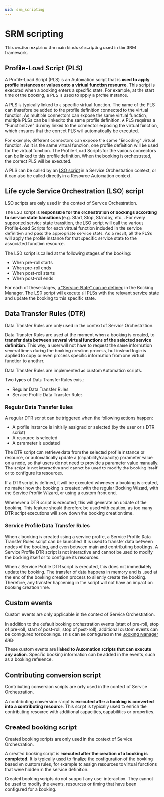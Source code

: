 ```yaml
---
uid: srm_scripting
---
```


# SRM scripting

This section explains the main kinds of scripting used in the SRM framework.

## Profile-Load Script (PLS)

A Profile-Load Script (PLS) is an Automation script that is **used to apply profile instances or values onto a virtual function resource**. This script is executed when a booking enters a specific state. For example, at the start time of the booking, a PLS is used to apply a profile instance.

A PLS is typically linked to a specific virtual function. The name of the PLS can therefore be added to the profile definition connected to the virtual function. As multiple connectors can expose the same virtual function, multiple PLSs can be linked to the same profile definition. A PLS requires a "FunctionDve" dummy linked to the connector exposing the virtual function, which ensures that the correct PLS will automatically be executed.

For example, different connectors can expose the same "Encoding" virtual function. As it is the same virtual function, one profile definition will be used for the virtual function. The Profile-Load Scripts for the various connectors can be linked to this profile definition. When the booking is orchestrated, the correct PLS will be executed.

A PLS can be called by an [LSO script](xref:srm_scripting#life-cycle-service-orchestration-lso-script) in a Service Orchestration context, or it can also be called directly in a Resource Automation context.

## Life cycle Service Orchestration (LSO) script

LSO scripts are only used in the context of Service Orchestration.

The LSO script is **responsible for the orchestration of bookings according to service state transitions** (e.g. Start, Stop, Standby, etc.). For every supported service state transition, the LSO script will call the various Profile-Load Scripts for each virtual function included in the service definition and pass the appropriate service state. As a result, all the PLSs will apply the profile instance for that specific service state to the associated function resource.

The LSO script is called at the following stages of the booking:

- When pre-roll starts
- When pre-roll ends
- When post-roll starts
- When post-roll ends

For each of these stages, [a "Service State" can be defined](xref:Service_Orchestration_service_states) in the Booking Manager. The LSO script will execute all PLSs with the relevant service state and update the booking to this specific state.

## Data Transfer Rules (DTR)

Data Transfer Rules are only used in the context of Service Orchestration.

Data Transfer Rules are used at the moment when a booking is created, to **transfer data between several virtual functions of the selected service definition**. This way, a user will not have to request the same information several times during the booking creation process, but instead logic is applied to copy or even process specific information from one virtual function to another.

Data Transfer Rules are implemented as custom Automation scripts.

Two types of Data Transfer Rules exist:

- Regular Data Transfer Rules
- Service Profile Data Transfer Rules

### Regular Data Transfer Rules

A regular DTR script can be triggered when the following actions happen:

- A profile instance is initially assigned or selected (by the user or a DTR script)<!-- RN 26363 -->
- A resource is selected
- A parameter is updated

The DTR script can retrieve data from the selected profile instance or resource, or automatically update a (capability/capacity) parameter value on a node, so that users do not need to provide a parameter value manually. The script is not interactive and cannot be used to modify the booking itself or to configure its resources.

If a DTR script is defined, it will be executed whenever a booking is created, no matter how the booking is created: with the regular Booking Wizard, with the Service Profile Wizard, or using a custom front end.

Whenever a DTR script is executed, this will generate an update of the booking. This feature should therefore be used with caution, as too many DTR script executions will slow down the booking creation time.

### Service Profile Data Transfer Rules

When a booking is created using a service profile, a Service Profile Data Transfer Rules script can be launched. It is used to transfer data between nodes of the booking, and even between main and contributing bookings. A Service Profile DTR script is not interactive and cannot be used to modify the booking itself or to configure its resources.

When a Service Profile DTR script is executed, this does not immediately update the booking. The transfer of data happens in memory and is used at the end of the booking creation process to silently create the booking. Therefore, any transfer happening in the script will not have an impact on booking creation time.

## Custom events

Custom events are only applicable in the context of Service Orchestration.

In addition to the default booking orchestration events (start of pre-roll, stop of pre-roll, start of post-roll, stop of post-roll), additional custom events can be configured for bookings. This can be configured in the [Booking Manager app](xref:SolSRM).

These custom events are **linked to Automation scripts that can execute any action**. Specific booking information can be added in the events, such as a booking reference.

## Contributing conversion script

Contributing conversion scripts are only used in the context of Service Orchestration.

A contributing conversion script is **executed after a booking is converted into a contributing resource**. This script is typically used to enrich the contributing resource with additional capacities, capabilities or properties.

## Created booking script

Created booking scripts are only used in the context of Service Orchestration.

A created booking script is **executed after the creation of a booking is completed**. It is typically used to finalize the configuration of the booking based on custom rules, for example to assign resources to virtual functions that were hidden in the service definition.

Created booking scripts do not support any user interaction. They cannot be used to modify the events, resources or timing that have been configured for a booking.
